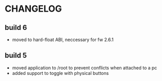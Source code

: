 CHANGELOG
=========

build 6
-------
+ moved to hard-float ABI, neccessary for fw 2.6.1

build 5
-------
+ moved application to /root to prevent conflicts when attached to a pc
+ added support to toggle with physical buttons
